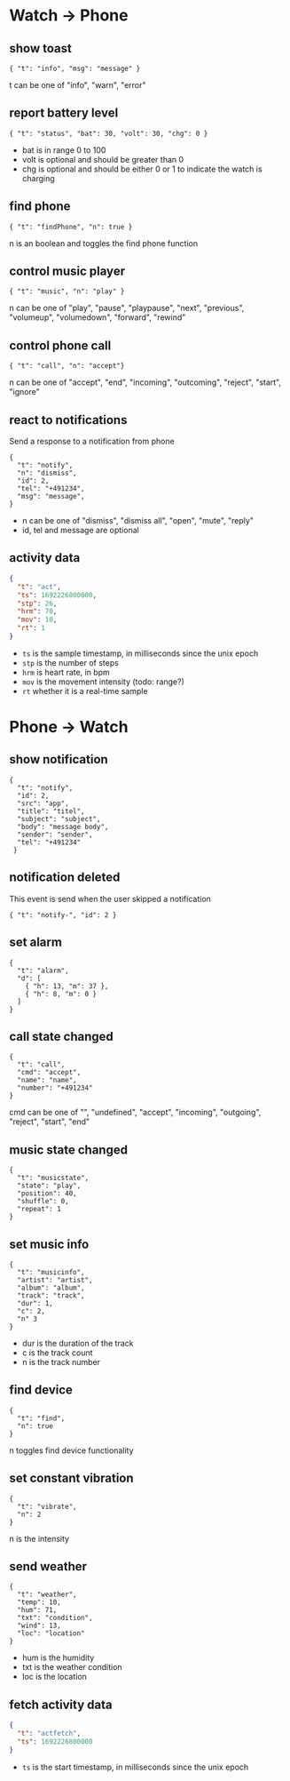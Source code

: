 # Watch -> Phone

## show toast

```
{ "t": "info", "msg": "message" }
```

t can be one of "info", "warn", "error"

## report battery level

```
{ "t": "status", "bat": 30, "volt": 30, "chg": 0 }
```

* bat is in range 0 to 100
* volt is optional and should be greater than 0
* chg is optional and should be either 0 or 1 to indicate the watch is charging

## find phone

```
{ "t": "findPhone", "n": true }
```

n is an boolean and toggles the find phone function

## control music player

```
{ "t": "music", "n": "play" }
```

n can be one of "play", "pause", "playpause", "next", "previous", "volumeup", "volumedown", "forward", "rewind"

## control phone call

```
{ "t": "call", "n": "accept"}
```

n can be one of "accept", "end", "incoming", "outcoming", "reject", "start", "ignore"

## react to notifications

Send a response to a notification from phone
 
```
{ 
  "t": "notify", 
  "n": "dismiss", 
  "id": 2,
  "tel": "+491234", 
  "msg": "message",
}
```

* n can be one of "dismiss", "dismiss all", "open", "mute", "reply"
* id, tel and message are optional

## activity data

```json
{
  "t": "act",
  "ts": 1692226800000,
  "stp": 26,
  "hrm": 70,
  "mov": 10,
  "rt": 1
}
```

* `ts` is the sample timestamp, in milliseconds since the unix epoch
* `stp` is the number of steps
* `hrm` is heart rate, in bpm
* `mov` is the movement intensity (todo: range?)
* `rt` whether it is a real-time sample


# Phone -> Watch

## show notification

```
{
  "t": "notify",
  "id": 2,
  "src": "app",
  "title": "titel",
  "subject": "subject",
  "body": "message body",
  "sender": "sender",
  "tel": "+491234"
 }
```

## notification deleted

This event is send when the user skipped a notification

```
{ "t": "notify-", "id": 2 }
```

## set alarm

```
{ 
  "t": "alarm", 
  "d": [
    { "h": 13, "m": 37 },
    { "h": 8, "m": 0 }
  ]
}
```

## call state changed

```
{
  "t": "call",
  "cmd": "accept",
  "name": "name",
  "number": "+491234"
}
```

cmd can be one of "", "undefined", "accept", "incoming", "outgoing", "reject", "start", "end"

## music state changed

```
{
  "t": "musicstate",
  "state": "play",
  "position": 40,
  "shuffle": 0,
  "repeat": 1
}
```

## set music info

```
{
  "t": "musicinfo",
  "artist": "artist",
  "album": "album",
  "track": "track",
  "dur": 1,
  "c": 2,
  "n" 3
}
```

* dur is the duration of the track
* c is the track count
* n is the track number

## find device

```
{
  "t": "find",
  "n": true
}
```

n toggles find device functionality

## set constant vibration

```
{
  "t": "vibrate",
  "n": 2
}
```

n is the intensity

## send weather

```
{
  "t": "weather",
  "temp": 10,
  "hum": 71,
  "txt": "condition",
  "wind": 13,
  "loc": "location"
}
```

* hum is the humidity
* txt is the weather condition
* loc is the location

## fetch activity data

```json
{
  "t": "actfetch",
  "ts": 1692226800000
}
```

* `ts` is the start timestamp, in milliseconds since the unix epoch
